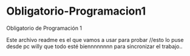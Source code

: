 # Obligatorio-Programacion1
Obligatorio de Programación 1

Este archivo readme es el que vamos a usar para probar
//esto lo puse desde pc willy 
que todo esté biennnnnnnn para sincronizar el trabajo..
